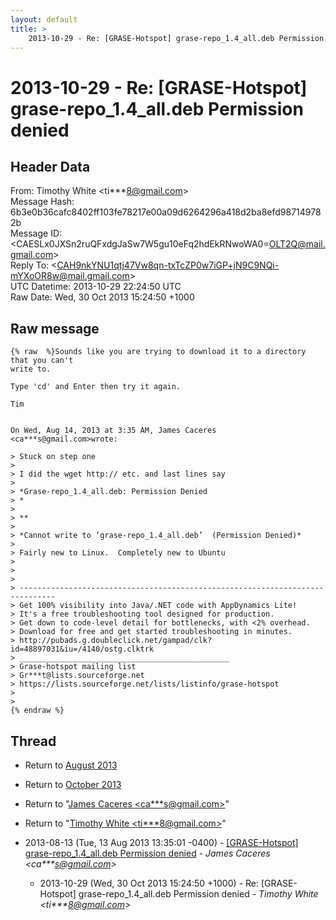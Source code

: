 ```yaml
---
layout: default
title: >
    2013-10-29 - Re: [GRASE-Hotspot] grase-repo_1.4_all.deb Permission denied
---
```


# 2013-10-29 - Re: [GRASE-Hotspot] grase-repo_1.4_all.deb Permission denied

## Header Data

From: Timothy White \<ti***8@gmail.com\><br>
Message Hash: 6b3e0b36cafc8402ff103fe78217e00a09d6264296a418d2ba8efd987149782b<br>
Message ID: \<CAESLx0JXSn2ruQFxdgJaSw7W5gu10eFq2hdEkRNwoWA0=OLT2Q@mail.gmail.com\><br>
Reply To: \<CAH9nkYNU1qtj47Vw8qn-txTcZP0w7iGP+jN9C9NQi-mYXoOR8w@mail.gmail.com\><br>
UTC Datetime: 2013-10-29 22:24:50 UTC<br>
Raw Date: Wed, 30 Oct 2013 15:24:50 +1000<br>

## Raw message

```
{% raw  %}Sounds like you are trying to download it to a directory that you can't
write to.

Type 'cd' and Enter then try it again.

Tim


On Wed, Aug 14, 2013 at 3:35 AM, James Caceres <ca***s@gmail.com>wrote:

> Stuck on step one
>
> I did the wget http:// etc. and last lines say
>
> *Grase-repo_1.4_all.deb: Permission Denied
> *
>
> **
>
> *Cannot write to ‘grase-repo_1.4_all.deb’  (Permission Denied)*
>
> Fairly new to Linux.  Completely new to Ubuntu
>
>
>
> ------------------------------------------------------------------------------
> Get 100% visibility into Java/.NET code with AppDynamics Lite!
> It's a free troubleshooting tool designed for production.
> Get down to code-level detail for bottlenecks, with <2% overhead.
> Download for free and get started troubleshooting in minutes.
> http://pubads.g.doubleclick.net/gampad/clk?id=48897031&iu=/4140/ostg.clktrk
> _______________________________________________
> Grase-hotspot mailing list
> Gr***t@lists.sourceforge.net
> https://lists.sourceforge.net/lists/listinfo/grase-hotspot
>
>
{% endraw %}
```

## Thread

+ Return to [August 2013](/archive/2013/08)
+ Return to [October 2013](/archive/2013/10)

+ Return to "[James Caceres <ca***s<span>@</span>gmail.com>](/authors/ca___s_at_gmail_com)"
+ Return to "[Timothy White <ti***8<span>@</span>gmail.com>](/authors/ti___8_at_gmail_com)"

+ 2013-08-13 (Tue, 13 Aug 2013 13:35:01 -0400) - [[GRASE-Hotspot] grase-repo_1.4_all.deb Permission denied](/archive/2013/08/4b53a8346036e10f64017319dc06ff1553a03434ed0ba84adb44a9800eb48c78) - _James Caceres \<ca***s@gmail.com\>_
  + 2013-10-29 (Wed, 30 Oct 2013 15:24:50 +1000) - Re: [GRASE-Hotspot] grase-repo_1.4_all.deb Permission denied - _Timothy White \<ti***8@gmail.com\>_

